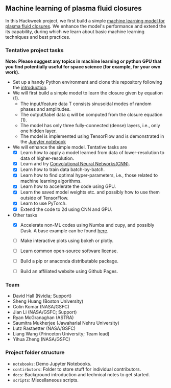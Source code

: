 ## Machine learning of plasma fluid closures

In this Hackweek project, we first build a simple [machine learning model for plasma fluid closures](docs/intro_physics.md). We enhance the model's performance and extend the its capability, during which we learn about basic machine learning techniques and best practices.


### Tentative project tasks
__Note: Please suggest any topics in machine learning or python GPU that you find potentially useful for space science (for example, for your own work).__
- Set up a handy Python environment and clone this repository following the [introduction](docs/intro_setup_prep.md).
- We will first build a simple model to learn the closure given by equation (1).
  - The input/feature data T consists sinusoidal modes of random phases and amplitudes.
  - The output/label data q will be computed from the closure equation (1).
  - The model has only three fully-connected (dense) layers, i.e., only one hidden layer.
  - The model is implemented using TensorFlow and is demonstrated in the [Jupyter notebook](notebooks/fluid_closure_learning-1d-000.ipynb)
- We will enhance the simple model. Tentative tasks are
  - [x] Learn how to apply a model learned from data of lower-resolution to data of higher-resolution.
  - [x] Learn and try [Convolutional Neural Networks(CNN)](https://stanford.edu/~shervine/teaching/cs-230/cheatsheet-convolutional-neural-networks).
  - [x] Learn how to train data batch-by-batch.
  - [x] Learn how to find optimal hyper-parameters, i.e., those related to machine learning algorithms.
  - [x] Learn how to accelerate the code using GPU.
  - [x] Learn the saved model weights etc. and possibly how to use them outside of TensorFlow.
  - [x] Learn to use PyTorch.
  - [x] Extend the code to 2d using CNN and GPU.
- Other tasks
  - [x] Accelerate non-ML codes using Numba and cupy, and possibly Dask. A base example can be found [here](notebooks/cupy.001.ipynb).
  - [ ] Make interactive plots using bokeh or plotly.
  - [ ] Learn common open-source software license.
  - [ ] Build a pip or anaconda distributable package.
  - [ ] Build an affiliated website using Github Pages.


### Team
- David Hall (Nvidia; Support)
- Sheng Huang (Boston University)
- Colin Komar (NASA/GSFC)
- Jian Li (NASA/GSFC; Support)
- Ryan McGranaghan (ASTRA)
- Saumitra Mukherjee (Jawaharlal Nehru University)
- Lutz Rastaetter (NASA/GSFC)
- Liang Wang (Princeton University; Team lead)
- Yihua Zheng (NASA/GSFC)

### Project folder structure
- `notebooks`: Demo Jupyter Notebooks.
- `contirbutors`: Folder to store stuff for individual contributors.
- `docs`: Background introduction and technical notes to get started.
- `scripts`: Miscellaneous scripts.
